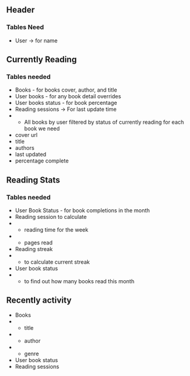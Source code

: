 ## Header
### Tables Need
- User -> for name

## Currently Reading
### Tables needed
- Books - for books cover, author, and title
- User books - for any book detail overrides
- User books status - for book percentage
- Reading sessions -> For last update time
- - All books by user filtered by status of currently reading
for each book we need
- cover url
- title
- authors
- last updated
- percentage complete

## Reading Stats
### Tables needed
- User Book Status - for book completions in the month
- Reading session to calculate
- - reading time for the week
- - pages read
- Reading streak
- - to calculate current streak
- User book status
- - to find out how many books read this month

## Recently activity
- Books
- - title
- - author
- - genre
- User book status
- Reading sessions
